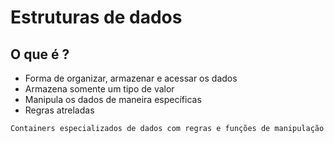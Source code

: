 
# Estruturas de dados

## O que é ?

- Forma de organizar, armazenar e acessar os dados
- Armazena somente um tipo de valor
- Manipula os dados de maneira específicas
- Regras atreladas

```
Containers especializados de dados com regras e funções de manipulação
```

